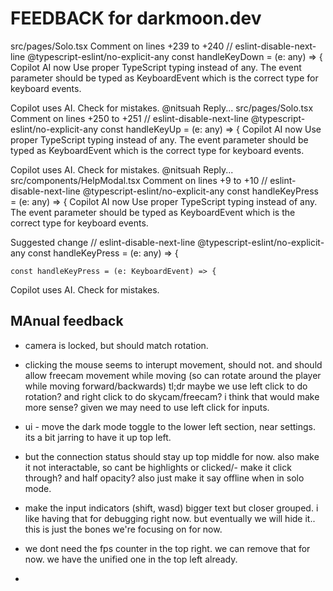 # FEEDBACK for darkmoon.dev

src/pages/Solo.tsx
Comment on lines +239 to +240
    // eslint-disable-next-line @typescript-eslint/no-explicit-any
    const handleKeyDown = (e: any) => {
Copilot AI
now
Use proper TypeScript typing instead of any. The event parameter should be typed as KeyboardEvent which is the correct type for keyboard events.

Copilot uses AI. Check for mistakes.
@nitsuah	Reply...
src/pages/Solo.tsx
Comment on lines +250 to +251
    // eslint-disable-next-line @typescript-eslint/no-explicit-any
    const handleKeyUp = (e: any) => {
Copilot AI
now
Use proper TypeScript typing instead of any. The event parameter should be typed as KeyboardEvent which is the correct type for keyboard events.

Copilot uses AI. Check for mistakes.
@nitsuah	Reply...
src/components/HelpModal.tsx
Comment on lines +9 to +10
    // eslint-disable-next-line @typescript-eslint/no-explicit-any
    const handleKeyPress = (e: any) => {
Copilot AI
now
Use proper TypeScript typing instead of any. The event parameter should be typed as KeyboardEvent which is the correct type for keyboard events.

Suggested change
    // eslint-disable-next-line @typescript-eslint/no-explicit-any
    const handleKeyPress = (e: any) => {
    
    const handleKeyPress = (e: KeyboardEvent) => {
Copilot uses AI. Check for mistakes.


## MAnual feedback

- camera is locked, but should match rotation.

- clicking the mouse seems to interupt movement, should not. and should allow freecam movement while moving (so can rotate around the player while moving forward/backwards)
  tl;dr maybe we use left click to do rotation? and right click to do skycam/freecam? i think that would make more sense? given we may need to use left click for inputs.

- ui - move the dark mode toggle to the lower left section, near settings. its a bit jarring to have it up top left.
- but the connection status should stay up top middle for now. also make it not interactable, so cant be highlights or clicked/- make it click through? and half opacity? also just make it say offline when in solo mode.

- make the input indicators (shift, wasd) bigger text but closer grouped. i like having that for debugging right now. but eventually we will hide it.. this is just the bones we're focusing on for now. 


- we dont need the fps counter in the top right. we can remove that for now. we have the unified one in the top left already.

- 